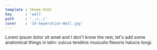 ```yaml
---
template : theme.html
key      : 'wall'
path     : '../../'
cover    : '14-Seperation-Wall.jpg'
---
```


Lorem ipsum dolor sit amet and I don't know the rest, let's add some anatomical things in latin: sulcus tendinis musculis flexoris halucis longi.